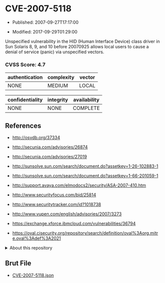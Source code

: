 # CVE-2007-5118

- Published: 2007-09-27T17:17:00

- Modified: 2017-09-29T01:29:00

Unspecified vulnerability in the HID (Human Interface Device) class driver in Sun Solaris 8, 9, and 10 before 20070925 allows local users to cause a denial of service (panic) via unspecified vectors.

### CVSS Score: **4.7**

| authentication | complexity | vector |
| --- | --- | --- |
| NONE | MEDIUM | LOCAL |

| confidentiality | integrity | availability |
| --- | --- | --- |
| NONE | NONE | COMPLETE |

## References

* http://osvdb.org/37334

* http://secunia.com/advisories/26874

* http://secunia.com/advisories/27019

* http://sunsolve.sun.com/search/document.do?assetkey=1-26-102883-1

* http://sunsolve.sun.com/search/document.do?assetkey=1-66-201059-1

* http://support.avaya.com/elmodocs2/security/ASA-2007-410.htm

* http://www.securityfocus.com/bid/25814

* http://www.securitytracker.com/id?1018738

* http://www.vupen.com/english/advisories/2007/3273

* https://exchange.xforce.ibmcloud.com/vulnerabilities/36794

* https://oval.cisecurity.org/repository/search/definition/oval%3Aorg.mitre.oval%3Adef%3A2021

<details>
<summary>About this repository</summary> 

  This repository is part of the project [Live Hack CVE](https://github.com/Live-Hack-CVE). Main website can be found [www.live-hack.org](https://www.live-hack.org) 
  
  Made by [Sn0wAlice](https://github.com/Sn0wAlice) for the people that care about security and need to have a feed of the latest CVEs. Hope you enjoy it, don't forget to star the repo and follow me on [Twitter](https://twitter.com/Sn0wAlice) and [Github](https://github.com/Sn0wAlice). And that is my [personnal website](https://www.alice-snow.me/)

  - [Home Page](https://github.com/Live-Hack-CVE)
  - [Framework](https://github.com/Live-Hack-CVE/cve-framework)
  - [CVE database](https://github.com/Live-Hack-CVE/full_database)
  - [Changelog](https://github.com/Live-Hack-CVE/Changelog)
</details>

## Brut File

* [CVE-2007-5118.json](https://raw.githubusercontent.com/Live-Hack-CVE/full_database/main/cves/2007/CVE-2007-5118.json)

